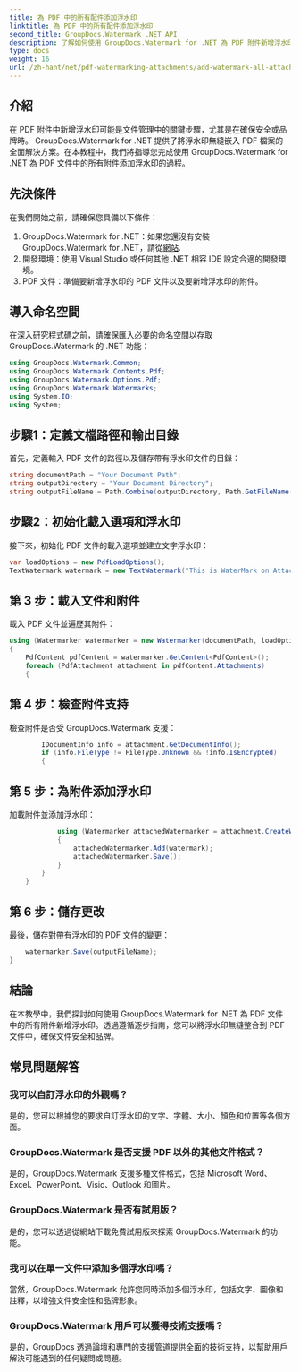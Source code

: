 ```yaml
---
title: 為 PDF 中的所有配件添加浮水印
linktitle: 為 PDF 中的所有配件添加浮水印
second_title: GroupDocs.Watermark .NET API
description: 了解如何使用 GroupDocs.Watermark for .NET 為 PDF 附件新增浮水印。使用自訂浮水印輕鬆保護您的文件。
type: docs
weight: 16
url: /zh-hant/net/pdf-watermarking-attachments/add-watermark-all-attachments-pdf/
---
```

## 介紹
在 PDF 附件中新增浮水印可能是文件管理中的關鍵步驟，尤其是在確保安全或品牌時。 GroupDocs.Watermark for .NET 提供了將浮水印無縫嵌入 PDF 檔案的全面解決方案。在本教程中，我們將指導您完成使用 GroupDocs.Watermark for .NET 為 PDF 文件中的所有附件添加浮水印的過程。
## 先決條件
在我們開始之前，請確保您具備以下條件：
1.  GroupDocs.Watermark for .NET：如果您還沒有安裝 GroupDocs.Watermark for .NET，請從[網站](https://releases.groupdocs.com/Watermark/net/).
2. 開發環境：使用 Visual Studio 或任何其他 .NET 相容 IDE 設定合適的開發環境。
3. PDF 文件：準備要新增浮水印的 PDF 文件以及要新增浮水印的附件。

## 導入命名空間
在深入研究程式碼之前，請確保匯入必要的命名空間以存取 GroupDocs.Watermark 的 .NET 功能：
```csharp
using GroupDocs.Watermark.Common;
using GroupDocs.Watermark.Contents.Pdf;
using GroupDocs.Watermark.Options.Pdf;
using GroupDocs.Watermark.Watermarks;
using System.IO;
using System;
```
## 步驟1：定義文檔路徑和輸出目錄
首先，定義輸入 PDF 文件的路徑以及儲存帶有浮水印文件的目錄：
```csharp
string documentPath = "Your Document Path";
string outputDirectory = "Your Document Directory";
string outputFileName = Path.Combine(outputDirectory, Path.GetFileName(documentPath));
```
## 步驟2：初始化載入選項和浮水印
接下來，初始化 PDF 文件的載入選項並建立文字浮水印：
```csharp
var loadOptions = new PdfLoadOptions();
TextWatermark watermark = new TextWatermark("This is WaterMark on Attachment", new Font("Arial", 19));
```
## 第 3 步：載入文件和附件
載入 PDF 文件並遍歷其附件：
```csharp
using (Watermarker watermarker = new Watermarker(documentPath, loadOptions))
{
    PdfContent pdfContent = watermarker.GetContent<PdfContent>();
    foreach (PdfAttachment attachment in pdfContent.Attachments)
    {
```
## 第 4 步：檢查附件支持
檢查附件是否受 GroupDocs.Watermark 支援：
```csharp
        IDocumentInfo info = attachment.GetDocumentInfo();
        if (info.FileType != FileType.Unknown && !info.IsEncrypted)
        {
```
## 第 5 步：為附件添加浮水印
加載附件並添加浮水印：
```csharp
            using (Watermarker attachedWatermarker = attachment.CreateWatermarker())
            {
                attachedWatermarker.Add(watermark);
                attachedWatermarker.Save();
            }
        }
    }
```
## 第 6 步：儲存更改
最後，儲存對帶有浮水印的 PDF 文件的變更：
```csharp
    watermarker.Save(outputFileName);
}
```

## 結論
在本教學中，我們探討如何使用 GroupDocs.Watermark for .NET 為 PDF 文件中的所有附件新增浮水印。透過遵循逐步指南，您可以將浮水印無縫整合到 PDF 文件中，確保文件安全和品牌。
## 常見問題解答
### 我可以自訂浮水印的外觀嗎？
是的，您可以根據您的要求自訂浮水印的文字、字體、大小、顏色和位置等各個方面。
### GroupDocs.Watermark 是否支援 PDF 以外的其他文件格式？
是的，GroupDocs.Watermark 支援多種文件格式，包括 Microsoft Word、Excel、PowerPoint、Visio、Outlook 和圖片。
### GroupDocs.Watermark 是否有試用版？
是的，您可以透過從網站下載免費試用版來探索 GroupDocs.Watermark 的功能。
### 我可以在單一文件中添加多個浮水印嗎？
當然，GroupDocs.Watermark 允許您同時添加多個浮水印，包括文字、圖像和註釋，以增強文件安全性和品牌形象。
### GroupDocs.Watermark 用戶可以獲得技術支援嗎？
是的，GroupDocs 透過論壇和專門的支援管道提供全面的技術支持，以幫助用戶解決可能遇到的任何疑問或問題。